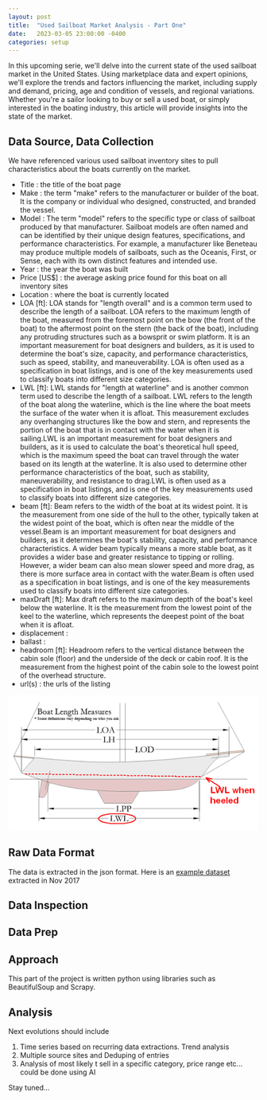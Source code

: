 ```yaml
---
layout: post
title:  "Used Sailboat Market Analysis - Part One"
date:   2023-03-05 23:00:00 -0400
categories: setup
---
```


In this upcoming serie, we'll delve into the current state of the used sailboat market in the United States. Using marketplace data and expert opinions, we'll explore the trends and factors influencing the market, including supply and demand, pricing, age and condition of vessels, and regional variations. Whether you're a sailor looking to buy or sell a used boat, or simply interested in the boating industry, this article will provide insights into the state of the market.

## Data Source, Data Collection

We have referenced various used sailboat inventory sites to pull characteristics about the boats currently on the market. 

- Title : the title of the boat page
- Make : the term "make" refers to the manufacturer or builder of the boat. It is the company or individual who designed, constructed, and branded the vessel. 
- Model : The term "model" refers to the specific type or class of sailboat produced by that manufacturer. Sailboat models are often named and can be identified by their unique design features, specifications, and performance characteristics. For example, a manufacturer like Beneteau may produce multiple models of sailboats, such as the Oceanis, First, or Sense, each with its own distinct features and intended use.
- Year : the year the boat was built
- Price [US$] : the average asking price found for this boat on all inventory sites 
- Location : where the boat is currently located
- LOA [ft]: LOA stands for "length overall" and is a common term used to describe the length of a sailboat. LOA refers to the maximum length of the boat, measured from the foremost point on the bow (the front of the boat) to the aftermost point on the stern (the back of the boat), including any protruding structures such as a bowsprit or swim platform. It is an important measurement for boat designers and builders, as it is used to determine the boat's size, capacity, and performance characteristics, such as speed, stability, and maneuverability. LOA is often used as a specification in boat listings, and is one of the key measurements used to classify boats into different size categories.
- LWL [ft]: LWL stands for "length at waterline" and is another common term used to describe the length of a sailboat. LWL refers to the length of the boat along the waterline, which is the line where the boat meets the surface of the water when it is afloat. This measurement excludes any overhanging structures like the bow and stern, and represents the portion of the boat that is in contact with the water when it is sailing.LWL is an important measurement for boat designers and builders, as it is used to calculate the boat's theoretical hull speed, which is the maximum speed the boat can travel through the water based on its length at the waterline. It is also used to determine other performance characteristics of the boat, such as stability, maneuverability, and resistance to drag.LWL is often used as a specification in boat listings, and is one of the key measurements used to classify boats into different size categories.
- beam [ft]: Beam refers to the width of the boat at its widest point. It is the measurement from one side of the hull to the other, typically taken at the widest point of the boat, which is often near the middle of the vessel.Beam is an important measurement for boat designers and builders, as it determines the boat's stability, capacity, and performance characteristics. A wider beam typically means a more stable boat, as it provides a wider base and greater resistance to tipping or rolling. However, a wider beam can also mean slower speed and more drag, as there is more surface area in contact with the water.Beam is often used as a specification in boat listings, and is one of the key measurements used to classify boats into different size categories.
- maxDraft [ft]: Max draft refers to the maximum depth of the boat's keel below the waterline. It is the measurement from the lowest point of the keel to the waterline, which represents the deepest point of the boat when it is afloat.
- displacement : 
- ballast : 
- headroom [ft]: Headroom refers to the vertical distance between the cabin sole (floor) and the underside of the deck or cabin roof. It is the measurement from the highest point of the cabin sole to the lowest point of the overhead structure.
 - url(s) : the urls of the listing

![sailboat measures](/assets/2023-03-05-used-sailboat-market-analysis-part1/measures.webp)

## Raw Data Format

The data is extracted in the json format. Here is an [example dataset](/assets/2023-03-05-used-sailboat-market-analysis-part1/inventoryNov2017.json) extracted in Nov 2017 

## Data Inspection

## Data Prep

## Approach

This part of the project is written python using libraries such as BeautifulSoup and Scrapy. 
 

## Analysis

 Next evolutions should include 
 1. Time series based on recurring data extractions. Trend analysis
 2. Multiple source sites and Deduping of entries
 4. Analysis of most likely t sell in a specific category, price range etc... could be done using AI

Stay tuned...




